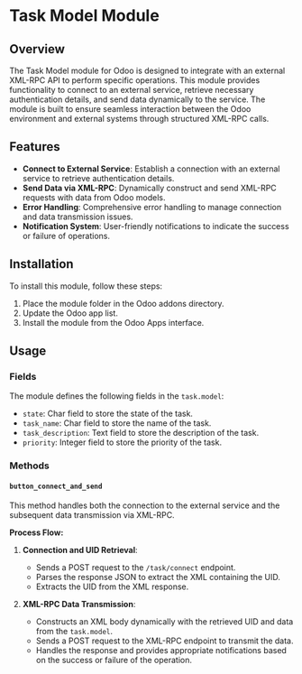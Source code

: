# Task Model Module

## Overview

The Task Model module for Odoo is designed to integrate with an external XML-RPC API to perform specific operations. This module provides functionality to connect to an external service, retrieve necessary authentication details, and send data dynamically to the service. The module is built to ensure seamless interaction between the Odoo environment and external systems through structured XML-RPC calls.

## Features

- **Connect to External Service**: Establish a connection with an external service to retrieve authentication details.
- **Send Data via XML-RPC**: Dynamically construct and send XML-RPC requests with data from Odoo models.
- **Error Handling**: Comprehensive error handling to manage connection and data transmission issues.
- **Notification System**: User-friendly notifications to indicate the success or failure of operations.

## Installation

To install this module, follow these steps:

1. Place the module folder in the Odoo addons directory.
2. Update the Odoo app list.
3. Install the module from the Odoo Apps interface.

## Usage

### Fields

The module defines the following fields in the `task.model`:

- `state`: Char field to store the state of the task.
- `task_name`: Char field to store the name of the task.
- `task_description`: Text field to store the description of the task.
- `priority`: Integer field to store the priority of the task.

### Methods

#### `button_connect_and_send`

This method handles both the connection to the external service and the subsequent data transmission via XML-RPC.

**Process Flow:**

1. **Connection and UID Retrieval**:
    - Sends a POST request to the `/task/connect` endpoint.
    - Parses the response JSON to extract the XML containing the UID.
    - Extracts the UID from the XML response.

2. **XML-RPC Data Transmission**:
    - Constructs an XML body dynamically with the retrieved UID and data from the `task.model`.
    - Sends a POST request to the XML-RPC endpoint to transmit the data.
    - Handles the response and provides appropriate notifications based on the success or failure of the operation.